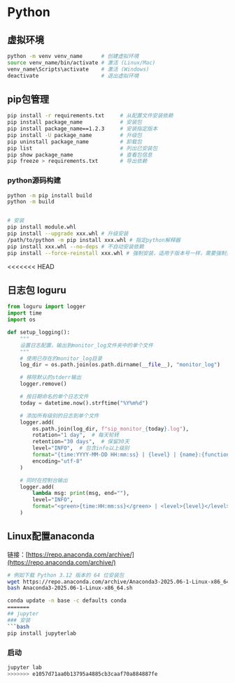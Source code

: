 # Python

## 虚拟环境

```bash
python -m venv venv_name      # 创建虚拟环境
source venv_name/bin/activate # 激活 (Linux/Mac)
venv_name\Scripts\activate    # 激活 (Windows)
deactivate                    # 退出虚拟环境
```

## pip包管理

```bash
pip install -r requirements.txt     # 从配置文件安装依赖
pip install package_name            # 安装包
pip install package_name==1.2.3     # 安装指定版本
pip install -U package_name         # 升级包
pip uninstall package_name          # 卸载包
pip list                            # 列出已安装包
pip show package_name               # 查看包信息
pip freeze > requirements.txt       # 导出依赖
```

### python源码构建

```bash
python -m pip install build
python -m build


# 安装
pip install module.whl
pip install --upgrade xxx.whl # 升级安装
/path/to/python -m pip install xxx.whl # 指定python解释器
pip install xxx.whl --no-deps # 不自动安装依赖
pip install --force-reinstall xxx.whl # 强制安装，适用于版本号一样，需要强制更新
```
<<<<<<< HEAD

## 日志包 loguru

```python
from loguru import logger
import time
import os

def setup_logging():
    """
    设置日志配置，输出到monitor_log文件夹中的单个文件
    """
    # 使用已存在的monitor_log目录
    log_dir = os.path.join(os.path.dirname(__file__), "monitor_log")

    # 移除默认的stderr输出
    logger.remove()

    # 按日期命名的单个日志文件
    today = datetime.now().strftime("%Y%m%d")

    # 添加所有级别的日志到单个文件
    logger.add(
        os.path.join(log_dir, f"sip_monitor_{today}.log"),
        rotation="1 day",  # 每天轮转
        retention="30 days",  # 保留30天
        level="INFO",  # 包含info以上级别
        format="{time:YYYY-MM-DD HH:mm:ss} | {level} | {name}:{function}:{line} | {message}",
        encoding="utf-8"
    )

    # 同时在控制台输出
    logger.add(
        lambda msg: print(msg, end=""),
        level="INFO",
        format="<green>{time:HH:mm:ss}</green> | <level>{level}</level> | <cyan>{name}</cyan>:<cyan>{function}</cyan>:<cyan>{line}</cyan> | <level>{message}</level>"
    )
```

## Linux配置anaconda

链接：[https://repo.anaconda.com/archive/](https://repo.anaconda.com/archive/)

```bash
# 例如下载 Python 3.12 版本的 64 位安装包
wget https://repo.anaconda.com/archive/Anaconda3-2025.06-1-Linux-x86_64.sh
bash Anaconda3-2025.06-1-Linux-x86_64.sh

conda update -n base -c defaults conda
=======
## jupyter
### 安装
```bash
pip install jupyterlab
```
### 启动
```bash
jupyter lab
>>>>>>> e1057d71aa0b13795a4885cb3caaf70a884887fe
```

